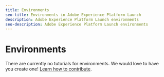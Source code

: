 ```yaml
---
title: Environments
seo-title: Environments in Adobe Experience Platform Launch
description: Adobe Experience Platform Launch environments
seo-description: Adobe Experience Platform Launch environments
---
```


# Environments

There are currently no tutorials for environments. We would love to have you create one! [Learn how to contribute](/contributing.md).
